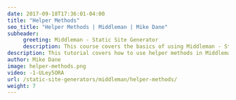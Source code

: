 ```yaml
---
date: 2017-09-18T17:36:01-04:00
title: "Helper Methods"
seo_title: "Helper Methods | Middleman | Mike Dane"
subheader:
     greeting: Middleman - Static Site Generator
     description: This course covers the basics of using Middleman - Static Site Generator. Work your way through the videos and we'll teach you everything you need to know to create a professional and scalable website or blog!
description: This tutorial covers how to use helper methods in Middleman -  Static Site Generator.
author: Mike Dane
image: helper-methods.png
video: -1-ULey5ORA
url: /static-site-generators/middleman/helper-methods/
weight: 7
---
```

